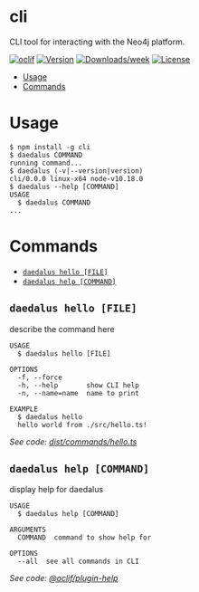 cli
===

CLI tool for interacting with the Neo4j platform.

[![oclif](https://img.shields.io/badge/cli-oclif-brightgreen.svg)](https://oclif.io)
[![Version](https://img.shields.io/npm/v/cli.svg)](https://npmjs.org/package/cli)
[![Downloads/week](https://img.shields.io/npm/dw/cli.svg)](https://npmjs.org/package/cli)
[![License](https://img.shields.io/npm/l/cli.svg)](https://github.com/neo-technology/daedalus/blob/master/package.json)

<!-- toc -->
* [Usage](#usage)
* [Commands](#commands)
<!-- tocstop -->
# Usage
<!-- usage -->
```sh-session
$ npm install -g cli
$ daedalus COMMAND
running command...
$ daedalus (-v|--version|version)
cli/0.0.0 linux-x64 node-v10.18.0
$ daedalus --help [COMMAND]
USAGE
  $ daedalus COMMAND
...
```
<!-- usagestop -->
# Commands
<!-- commands -->
* [`daedalus hello [FILE]`](#daedalus-hello-file)
* [`daedalus help [COMMAND]`](#daedalus-help-command)

## `daedalus hello [FILE]`

describe the command here

```
USAGE
  $ daedalus hello [FILE]

OPTIONS
  -f, --force
  -h, --help       show CLI help
  -n, --name=name  name to print

EXAMPLE
  $ daedalus hello
  hello world from ./src/hello.ts!
```

_See code: [dist/commands/hello.ts](https://github.com/neo-technology/daedalus/blob/v0.0.0/dist/commands/hello.ts)_

## `daedalus help [COMMAND]`

display help for daedalus

```
USAGE
  $ daedalus help [COMMAND]

ARGUMENTS
  COMMAND  command to show help for

OPTIONS
  --all  see all commands in CLI
```

_See code: [@oclif/plugin-help](https://github.com/oclif/plugin-help/blob/v2.2.3/src/commands/help.ts)_
<!-- commandsstop -->
